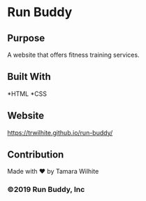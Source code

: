 # Run Buddy

## Purpose
A website that offers fitness training services.

## Built With
*HTML
*CSS

## Website
https://trwilhite.github.io/run-buddy/

## Contribution
Made with ❤️ by Tamara Wilhite

### ©️2019 Run Buddy, Inc
